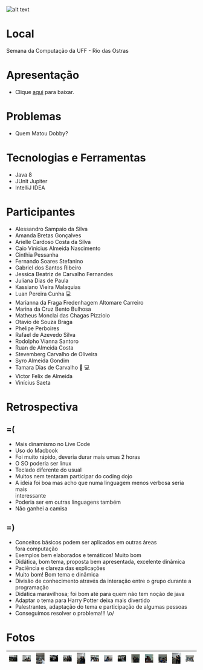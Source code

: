 ![alt text](https://github.com/elleva-me/dojo/blob/master/img/dojo-header.png?raw=true)

# Local
Semana da Computação da UFF - Rio das Ostras 

# Apresentação
 - Clique [aqui](apresentacao/apresentacao.pdf?raw=true) para baixar.

# Problemas
 - Quem Matou Dobby? 

# Tecnologias e Ferramentas
 - Java 8 
 - JUnit Jupiter
 - IntelliJ IDEA

# Participantes
 - 	Alessandro Sampaio da Silva
 - 	Amanda Bretas Gonçalves
 - 	Arielle Cardoso Costa da Silva
 - 	Caio Vinicius Almeida Nascimento
 - 	Cinthia Pessanha
 - 	Fernando Soares Stefanino
 - 	Gabriel dos Santos Ribeiro
 - 	Jessica Beatriz de Carvalho Fernandes
 - 	Juliana Dias de Paula
 - 	Kassiano Vieira Malaquias
 - 	Luan Pereira Cunha :computer:
 - 	Marianna da Fraga Fredenhagem Altomare Carreiro
 - 	Marina da Cruz Bento Bulhosa
 - 	Matheus Monclai das Chagas Pizziolo
 - 	Otavio de Souza Braga
 - 	Phelipe Perboires
 - 	Rafael de Azevedo Silva
 - 	Rodolpho Vianna Santoro
 - 	Ruan de Almeida Costa
 - 	Stevemberg Carvalho de Oliveira
 - 	Syro Almeida Gondim
 - 	Tamara Dias de Carvalho :raising_hand: :computer:
 - 	Victor Felix de Almeida
 - 	Vinícius Saeta

# Retrospectiva
## =(
- Mais dinamismo no Live Code
- Uso do Macbook
- Foi muito rápido, deveria durar mais umas 2 horas
- O SO poderia ser linux
- Teclado diferente do usual
- Muitos nem tentaram participar do coding dojo
- A ideia foi boa mas acho que numa linguagem menos verbosa seria mais  
interessante
- Poderia ser em outras linguagens também
- Não ganhei a camisa


## =)

 - Conceitos básicos podem ser aplicados em outras áreas  
fora computação
- Exemplos bem elaborados e temáticos! Muito bom
- Didática, bom tema, proposta bem apresentada, excelente dinâmica
- Paciência e clareza das explicações
- Muito bom! Bom tema e dinâmica
- Divisão de conhecimento através da interação entre o grupo durante a  
programação
- Didática maravilhosa; foi bom até para quem não tem noção de java
- Adaptar o tema para Harry Potter deixa mais divertido
- Palestrantes, adaptação do tema e participação de algumas pessoas
- Conseguimos resolver o problema!!! \o/

# Fotos
| <img src="fotos/1.jpg?raw=true" width="100"> | <img src="fotos/2.jpg?raw=true" width="100"> | <img src="fotos/3.jpg?raw=true" width="100"> | <img src="fotos/4.jpg?raw=true" width="100"> | <img src="fotos/6.jpg?raw=true" width="100"> | <img src="fotos/7.jpg?raw=true" width="100"> | <img src="fotos/8.jpg?raw=true" width="100"> | <img src="fotos/11.jpg?raw=true" width="100"> | <img src="fotos/12.jpg?raw=true" width="100"> | <img src="fotos/13.jpg?raw=true" width="100"> | <img src="fotos/14.jpg?raw=true" width="100"> | <img src="fotos/18.jpg?raw=true" width="100"> | <img src="fotos/20.jpg?raw=true" width="100"> | <img src="fotos/21.jpg?raw=true" width="100"> |
|---|---|---|---|---|---|---|---|---|---|---|---|---|---|







